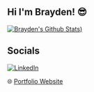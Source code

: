 ## Hi I'm Brayden! 😎
[![Brayden's Github Stats](https://github-readme-stats.vercel.app/api?username=BraydenNgo&show_icons=true&theme=radical))](https://github.com/anuraghazra/github-readme-stats)

## Socials 
[![LinkedIn](https://img.shields.io/badge/LinkedIn-Profile-blue?style=flat-square&logo=linkedin)](https://www.linkedin.com/in/brayden-ngo-b270b0213/)


🌐 [Portfolio Website](https://braydenngo.github.io/)



